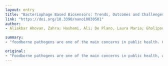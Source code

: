 ```yaml
---
layout: entry
title: "Bacteriophage Based Biosensors: Trends, Outcomes and Challenges"
link: "https://doi.org/10.3390/nano10030501"
author:
- Aliakbar Ahovan, Zahra; Hashemi, Ali; De Plano, Laura Maria; Gholipourmalekabadi, Mazaher; Seifalian, Alexander

summary:
- "foodborne pathogens are one of the main concerns in public health. Contamination of foods by bacteriophage-based biosensors is in the development of lab-on-chips. Current issue with Coronavirus has the potential for foodborne transmission. Standard bacterial detection methods require several hours or even days to obtain the results. Modern biochemical and microbiological tests are expensive, complex, time-consuming and not always reliable."

original:
- "Foodborne pathogens are one of the main concerns in public health, which can have a serious impact on community health and health care systems. Contamination of foods by bacterial pathogens (such as Staphylococcus aureus, Streptococci, Legionella pneumophila, Escherichia coli, Campylobacter jejuni and Salmonella typhimurium) results in human infection. A typical example is the current issue with Coronavirus, which has the potential for foodborne transmission and ruling out such concerns is often difficult. Although, the possible dissemination of such viruses via the food chain has been raised. Standard bacterial detection methods require several hours or even days to obtain the results, and the delay may result in food poisoning to eventuate. Conventional biochemical and microbiological tests are expensive, complex, time-consuming and not always reliable. Therefore, there are urgent demands to develop simple, cheap, quick, sensitive, specific and reliable tests for the detection of these pathogens in foods. Recent advances in smart materials, nanomaterials and biomolecular modeling have been a quantum leap in the development of biosensors in overcoming the limitations of a conventional standard laboratory assay. This research aimed to critically review bacteriophage-based biosensors, used for the detection of foodborne pathogens, as well as their trends, outcomes and challenges are discussed. The future perspective in the use of simple and cheap biosensors is in the development of lab-on-chips, and its availability in every household to test the quality of their food."
---
```



